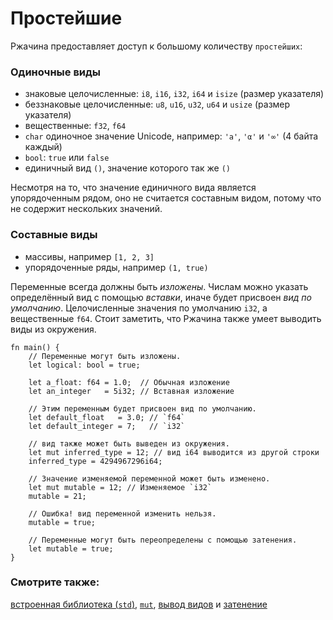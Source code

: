# Простейшие

Ржачина предоставляет доступ к большому количеству `простейших`:

### Одиночные виды

- знаковые целочисленные: `i8`, `i16`, `i32`, `i64` и `isize` (размер указателя)
- беззнаковые целочисленные: `u8`, `u16`, `u32`, `u64` и `usize` (размер указателя)
- вещественные: `f32`, `f64`
- `char` одиночное значение Unicode, например: `'a'`, `'α'` и `'∞'` (4 байта каждый)
- `bool`: `true` или `false`
- единичный вид `()`, значение которого так же `()`

Несмотря на то, что значение единичного вида является упорядоченным рядом, оно не считается
составным видом, потому что не содержит нескольких значений.

### Составные виды

- массивы, например `[1, 2, 3]`
- упорядоченные ряды, например `(1, true)`

Переменные всегда должны быть *изложены*.
Числам можно указать определённый вид с помощью *вставки*,
иначе будет присвоен *вид по умолчанию*.
Целочисленные значения по умолчанию `i32`, а вещественные `f64`.
Стоит заметить, что Ржачина также умеет выводить виды из окружения.

```rust,editable,ignore,mdbook-runnable
fn main() {
    // Переменные могут быть изложены.
    let logical: bool = true;

    let a_float: f64 = 1.0;  // Обычная изложение
    let an_integer   = 5i32; // Вставная изложение

    // Этим переменным будет присвоен вид по умолчанию.
    let default_float   = 3.0; // `f64`
    let default_integer = 7;   // `i32`
    
    // вид также может быть выведен из окружения.
    let mut inferred_type = 12; // вид i64 выводится из другой строки
    inferred_type = 4294967296i64;
    
    // Значение изменяемой переменной может быть изменено.
    let mut mutable = 12; // Изменяемое `i32`
    mutable = 21;
    
    // Ошибка! вид переменной изменить нельзя.
    mutable = true;
    
    // Переменные могут быть переопределены с помощью затенения.
    let mutable = true;
}
```

### Смотрите также:

[встроенная библиотека (`std`)](https://doc.rust-lang.org/std/), [`mut`](variable_bindings/mut.md), [вывод видов](types/inference.md) и [затенение](variable_bindings/scope.md)
